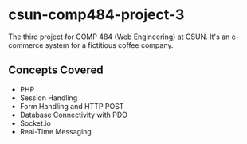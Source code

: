# csun-comp484-project-3
The third project for COMP 484 (Web Engineering) at CSUN. It's an e-commerce system for a fictitious coffee company.

## Concepts Covered

- PHP
- Session Handling
- Form Handling and HTTP POST
- Database Connectivity with PDO
- Socket.io
- Real-Time Messaging